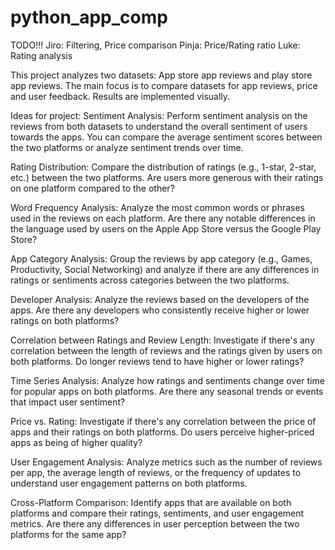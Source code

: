 # python_app_comp

TODO!!!
Jiro: Filtering, Price comparison
Pinja: Price/Rating ratio
Luke: Rating analysis

This project analyzes two datasets: App store app reviews and play store app reviews. 
The main focus is to compare datasets for app reviews, price and user feedback. 
Results are implemented visually. 

Ideas for project:
Sentiment Analysis: Perform sentiment analysis on the reviews from both datasets to understand the overall sentiment of users towards the apps. You can compare the average sentiment scores between the two platforms or analyze sentiment trends over time.

Rating Distribution: Compare the distribution of ratings (e.g., 1-star, 2-star, etc.) between the two platforms. Are users more generous with their ratings on one platform compared to the other?

Word Frequency Analysis: Analyze the most common words or phrases used in the reviews on each platform. Are there any notable differences in the language used by users on the Apple App Store versus the Google Play Store?

App Category Analysis: Group the reviews by app category (e.g., Games, Productivity, Social Networking) and analyze if there are any differences in ratings or sentiments across categories between the two platforms.

Developer Analysis: Analyze the reviews based on the developers of the apps. Are there any developers who consistently receive higher or lower ratings on both platforms?

Correlation between Ratings and Review Length: Investigate if there's any correlation between the length of reviews and the ratings given by users on both platforms. Do longer reviews tend to have higher or lower ratings?

Time Series Analysis: Analyze how ratings and sentiments change over time for popular apps on both platforms. Are there any seasonal trends or events that impact user sentiment?

Price vs. Rating: Investigate if there's any correlation between the price of apps and their ratings on both platforms. Do users perceive higher-priced apps as being of higher quality?

User Engagement Analysis: Analyze metrics such as the number of reviews per app, the average length of reviews, or the frequency of updates to understand user engagement patterns on both platforms.

Cross-Platform Comparison: Identify apps that are available on both platforms and compare their ratings, sentiments, and user engagement metrics. Are there any differences in user perception between the two platforms for the same app?